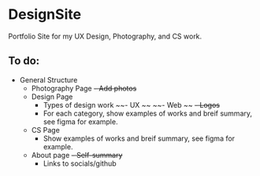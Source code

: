 # DesignSite
Portfolio Site for my UX Design, Photography, and CS work.
## To do:
- General Structure
  - Photography Page
    ~~- Add photos~~
  - Design Page
    - Types of design work
    ~~- UX ~~
    ~~- Web ~~
    ~~- Logos~~
     - For each category, show examples of works and breif summary, see figma for example.
  - CS Page
    - Show examples of works and breif summary, see figma for example.
  - About page
    ~~- Self-summary~~
    - Links to socials/github
    
